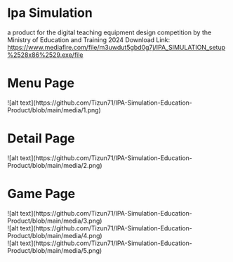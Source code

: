 # Ipa Simulation
 a product for the digital teaching equipment design competition by the Ministry of Education and Training 2024
 Download Link: https://www.mediafire.com/file/m3uwdut5gbd0g7j/IPA_SIMULATION_setup%2528x86%2529.exe/file
 </br>
 <h1>Menu Page</h1>
![alt text](https://github.com/Tizun71/IPA-Simulation-Education-Product/blob/main/media/1.png)
</br>
<h1>Detail Page</h1>
![alt text](https://github.com/Tizun71/IPA-Simulation-Education-Product/blob/main/media/2.png)
</br>
<h1>Game Page</h1>
![alt text](https://github.com/Tizun71/IPA-Simulation-Education-Product/blob/main/media/3.png)
</br>
![alt text](https://github.com/Tizun71/IPA-Simulation-Education-Product/blob/main/media/4.png)
</br>
![alt text](https://github.com/Tizun71/IPA-Simulation-Education-Product/blob/main/media/5.png)
